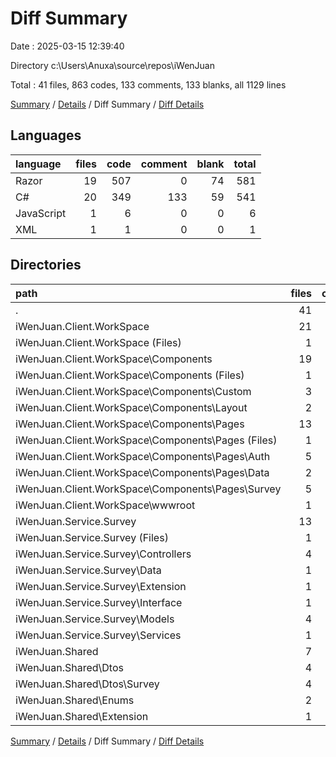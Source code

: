 # Diff Summary

Date : 2025-03-15 12:39:40

Directory c:\\Users\\Anuxa\\source\\repos\\iWenJuan

Total : 41 files,  863 codes, 133 comments, 133 blanks, all 1129 lines

[Summary](results.md) / [Details](details.md) / Diff Summary / [Diff Details](diff-details.md)

## Languages
| language | files | code | comment | blank | total |
| :--- | ---: | ---: | ---: | ---: | ---: |
| Razor | 19 | 507 | 0 | 74 | 581 |
| C# | 20 | 349 | 133 | 59 | 541 |
| JavaScript | 1 | 6 | 0 | 0 | 6 |
| XML | 1 | 1 | 0 | 0 | 1 |

## Directories
| path | files | code | comment | blank | total |
| :--- | ---: | ---: | ---: | ---: | ---: |
| . | 41 | 863 | 133 | 133 | 1,129 |
| iWenJuan.Client.WorkSpace | 21 | 514 | 0 | 74 | 588 |
| iWenJuan.Client.WorkSpace (Files) | 1 | 1 | 0 | 0 | 1 |
| iWenJuan.Client.WorkSpace\\Components | 19 | 507 | 0 | 74 | 581 |
| iWenJuan.Client.WorkSpace\\Components (Files) | 1 | 1 | 0 | 0 | 1 |
| iWenJuan.Client.WorkSpace\\Components\\Custom | 3 | 83 | 0 | 16 | 99 |
| iWenJuan.Client.WorkSpace\\Components\\Layout | 2 | 18 | 0 | 0 | 18 |
| iWenJuan.Client.WorkSpace\\Components\\Pages | 13 | 405 | 0 | 58 | 463 |
| iWenJuan.Client.WorkSpace\\Components\\Pages (Files) | 1 | -3 | 0 | -2 | -5 |
| iWenJuan.Client.WorkSpace\\Components\\Pages\\Auth | 5 | 225 | 0 | 35 | 260 |
| iWenJuan.Client.WorkSpace\\Components\\Pages\\Data | 2 | -16 | 0 | -3 | -19 |
| iWenJuan.Client.WorkSpace\\Components\\Pages\\Survey | 5 | 199 | 0 | 28 | 227 |
| iWenJuan.Client.WorkSpace\\wwwroot | 1 | 6 | 0 | 0 | 6 |
| iWenJuan.Service.Survey | 13 | 314 | 133 | 53 | 500 |
| iWenJuan.Service.Survey (Files) | 1 | 1 | 1 | 0 | 2 |
| iWenJuan.Service.Survey\\Controllers | 4 | -63 | 9 | 1 | -53 |
| iWenJuan.Service.Survey\\Data | 1 | 5 | 0 | 0 | 5 |
| iWenJuan.Service.Survey\\Extension | 1 | 76 | 0 | 4 | 80 |
| iWenJuan.Service.Survey\\Interface | 1 | 36 | 123 | 25 | 184 |
| iWenJuan.Service.Survey\\Models | 4 | 2 | 0 | 2 | 4 |
| iWenJuan.Service.Survey\\Services | 1 | 257 | 0 | 21 | 278 |
| iWenJuan.Shared | 7 | 35 | 0 | 6 | 41 |
| iWenJuan.Shared\\Dtos | 4 | 2 | 0 | -2 | 0 |
| iWenJuan.Shared\\Dtos\\Survey | 4 | 2 | 0 | -2 | 0 |
| iWenJuan.Shared\\Enums | 2 | 34 | 0 | 7 | 41 |
| iWenJuan.Shared\\Extension | 1 | -1 | 0 | 1 | 0 |

[Summary](results.md) / [Details](details.md) / Diff Summary / [Diff Details](diff-details.md)